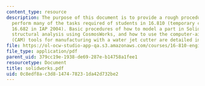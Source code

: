 ```yaml
---
content_type: resource
description: The purpose of this document is to provide a rough procedure of how to
  perform many of the tasks required of students in 16.810 (temporary class number
  16.682 in IAP 2004). Basic procedures of how to model a part in SolidWorks, perform
  structural analysis using CosmosWorks, and how to use the computer-aided manufacturing
  (CAM) tools for manufacturing with a water jet cutter are detailed in this document.
file: https://ol-ocw-studio-app-qa.s3.amazonaws.com/courses/16-810-engineering-design-and-rapid-prototyping-january-iap-2005/0c8edf8ac3d8147478231da42d732be2_solidworks.pdf
file_type: application/pdf
parent_uid: 379cc19e-1938-de69-287e-b14758a1fee1
resourcetype: Document
title: solidworks.pdf
uid: 0c8edf8a-c3d8-1474-7823-1da42d732be2
---
```

